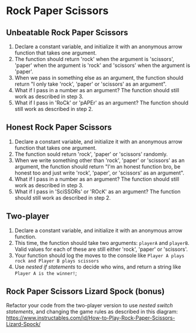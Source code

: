 # Rock Paper Scissors

## Unbeatable Rock Paper Scissors

1. Declare a constant variable, and initialize it with an anonymous arrow function that takes one argument.
2. The function should return 'rock' when the argument is 'scissors', 'paper' when the argument is 'rock' and 'scissors' when the argument is 'paper'.
3. When we pass in something else as an argument, the function should return "I only take 'rock', 'paper' or 'scissors' as an argument".
4. What if I pass in a number as an argument? The function should still work as described in step 3.
5. What if I pass in 'RoCk' or 'pAPEr' as an argument? The function should still work as described in step 2.

## Honest Rock Paper Scissors

1. Declare a constant variable, and initialize it with an anonymous arrow function that takes one argument.
2. The function sould return 'rock', 'paper' or 'scissors' randomly.
3. When we write something other than 'rock', 'paper' or 'scissors' as an argument, the function should return "I'm an honest function bro, be honest too and just write 'rock', 'paper', or 'scissors' as an argument".
4. What if I pass in a number as an argument? The function should still work as described in step 3.
5. What if I pass in 'SciSSORs' or 'ROcK' as an argument?  The function should still work as described in step 2.

## Two-player

1. Declare a constant variable, and initialize it with an anonymous arrow function.
2. This time, the function should take two arguments: `playerA` and `playerB`. Valid values for each of these are still either 'rock', 'paper' or 'scissors'.
3. Your function should log the moves to the console like `Player A plays rock and Player B plays scissors`
4. Use _nested if statements_ to decide who wins, and return a string like `Player A is the winner!`;

## Rock Paper Scissors Lizard Spock (bonus)

Refactor your code from the two-player version to use _nested switch statements_, and changing the game rules as described in this diagram:
https://www.instructables.com/id/How-to-Play-Rock-Paper-Scissors-Lizard-Spock/